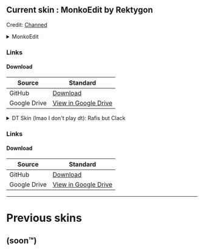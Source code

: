 ## Current skin : MonkoEdit by Rektygon
Credit: [Channed](https://osu.ppy.sh/users/13008533)

<details>
<summary>MonkoEdit</summary>
<img src="https://canman.s-ul.eu/5wbgxIws" title="Menu BG" alt="Skin screenshot of menu background">
<img src="https://canman.s-ul.eu/5iMMK9d4" title="Song Select" alt="Skin screenshot of song select">
<img src="https://canman.s-ul.eu/eB5CWFhR" title="Mod Icons" alt="Skin screenshot of mod icons">
<img src="https://canman.s-ul.eu/kBlxOWYw" title="Gameplay" alt="Skin screenshot of gameplay">
<img src="https://canman.s-ul.eu/g4udjnSx" title="Gameplay with hidden enabled" alt="Skin screenshot of gameplay">
<img src="https://canman.s-ul.eu/Dj7s7l5p" title="Spinner" alt="Skin screenshot of gameplay (spinner)">
<img src="https://canman.s-ul.eu/zH94cPsp" title="Section Pass" alt="Skin screenshot of section pass">
<img src="https://canman.s-ul.eu/VPfNGxSY" title="Section Fail" alt="Skin screenshot of section fail">
<img src="https://canman.s-ul.eu/TBgzDVOD" title="Pause Overlay" alt="Skin screenshot of pause overlay">
<img src="https://canman.s-ul.eu/ncwllwcj" title="Fail Overlay" alt="Skin screenshot of fail overlay">
<img src="https://canman.s-ul.eu/sCqnf0el" title="Ranking Panel (HD SS)" alt="Skin screenshot of ranking panel (grey SS HD)">
<img src="https://canman.s-ul.eu/MV8V1Shf" title="Ranking Panel (HD S)" alt="Skin screenshot of ranking panel (grey S HD)">
<img src="https://canman.s-ul.eu/2XKtsXQC" title="Ranking Panel (SS)" alt="Skin screenshot of ranking panel (SS)">
<img src="https://canman.s-ul.eu/lRHLBrAG" title="Ranking Panel (S)" alt="Skin screenshot of ranking panel (S)">
<img src="https://canman.s-ul.eu/MfHoHcg1" title="Ranking Panel (A)" alt="Skin screenshot of ranking panel (A)">
<img src="https://canman.s-ul.eu/kxthvQPR" title="Ranking Panel (B)" alt="Skin screenshot of ranking panel (B)">
<img src="https://canman.s-ul.eu/8lJ5UykJ" title="Ranking Panel (C)" alt="Skin screenshot of ranking panel (C)">
<img src="https://canman.s-ul.eu/rtRj9of1" title="Ranking Panel (D)" alt="Skin screenshot of ranking panel (D)">
</details>

### Links

#### Download
|Source|Standard|
|------|--------|
|GitHub|[Download](https://rektygon.s-ul.eu/LpO3ZXOQ)|
|Google Drive|[View in Google Drive](https://drive.google.com/file/d/1niFXmiz-0ongWZLn7JrcXXfiCnDgIGwB/view?usp=sharing)|

<details>
<summary>DT Skin (lmao I don't play dt): Rafis but Clack</summary>
<img src="https://canman.s-ul.eu/qir85d2r" title="Menu BG" alt="Skin screenshot of menu background">
<img src="https://canman.s-ul.eu/l9NAOls3" title="Song Select" alt="Skin screenshot of song select">
<img src="https://canman.s-ul.eu/kFTgaw7o" title="Mod Icons" alt="Skin screenshot of mod icons">
<img src="https://canman.s-ul.eu/OVOfQhnb" title="Gameplay" alt="Skin screenshot of gameplay">
<img src="https://canman.s-ul.eu/MtRDu3Yw" title="Gameplay with hidden enabled" alt="Skin screenshot of gameplay">
<img src="https://canman.s-ul.eu/GytWYH7Y" title="Spinner" alt="Skin screenshot of gameplay (spinner)">
<img src="https://canman.s-ul.eu/1FNr21Il" title="Section Pass" alt="Skin screenshot of section pass">
<img src="https://canman.s-ul.eu/r2RifZQm" title="Section Fail" alt="Skin screenshot of section fail">
<img src="https://canman.s-ul.eu/1gkcsAJD" title="Pause Overlay" alt="Skin screenshot of pause overlay">
<img src="https://canman.s-ul.eu/5aSwDkOm" title="Fail Overlay" alt="Skin screenshot of fail overlay">
<img src="https://canman.s-ul.eu/fX6CLV4l" title="Ranking Panel (HD SS)" alt="Skin screenshot of ranking panel (grey SS HD)">
<img src="https://canman.s-ul.eu/BjHxbEWZ" title="Ranking Panel (HD S)" alt="Skin screenshot of ranking panel (grey S HD)">
<img src="https://canman.s-ul.eu/4SM3yCVn" title="Ranking Panel (SS)" alt="Skin screenshot of ranking panel (SS)">
<img src="https://canman.s-ul.eu/jmdSI5Rs" title="Ranking Panel (S)" alt="Skin screenshot of ranking panel (S)">
<img src="https://canman.s-ul.eu/dhCpNe5d" title="Ranking Panel (A)" alt="Skin screenshot of ranking panel (A)">
<img src="https://canman.s-ul.eu/7ACeKPy7" title="Ranking Panel (B)" alt="Skin screenshot of ranking panel (B)">
<img src="https://canman.s-ul.eu/6Yrq9HLa" title="Ranking Panel (C)" alt="Skin screenshot of ranking panel (C)">
<img src="https://canman.s-ul.eu/w4NCVjPG" title="Ranking Panel (D)" alt="Skin screenshot of ranking panel (D)">
</details>

### Links

#### Download
|Source|Standard|
|------|--------|
|GitHub|[Download](https://rektygon.s-ul.eu/LpO3ZXOQ)|
|Google Drive|[View in Google Drive](https://drive.google.com/file/d/1niFXmiz-0ongWZLn7JrcXXfiCnDgIGwB/view?usp=sharing)|
___
# Previous skins
## (soon:tm:)
